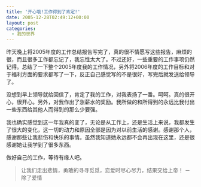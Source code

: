 ```yaml
---
title: '开心哦!工作得到了肯定!'
date: 2005-12-28T02:49:12+00:00
layout: post
categories:
  - 我的世界
---
```


昨天晚上将2005年度的工作总结报告写完了，真的很不情愿写这些报告，麻烦的很，而且很多工作都忘记了，我忘性太大了。不过还好，一些重要的工作事项仍然记得。总结了一下整个2005年度我的工作情况，另外将2006年度的工作目标和对于福利方面的要求都写了一下，反正自己感觉写的不是很好，写完后就发送给领导了。

没想到早上领导就给回信了，肯定了我的工作，对我表扬了一番。呵呵。真的很开心，很开心。另外，对我作出了涨薪水的奖励。我所做的和所得到的永远比我付出一些东西给其他人而得到的那么少要强。

我也确实感觉到这一年我真的变了，无论是从工作上，还是生活上来说，我都发生了很大的变化，这一切的动力和原因全部是因为对以前生活的感谢。感谢那个人，感谢那些让我悲伤和快乐的事情。虽然我知道她永远都不会再出现在这里，还是很感谢她让我学到了很多东西。

做好自己的工作，等待有缘人吧。

> 让我们走出悲情，勇敢的寻寻觅觅，恋爱时尽心尽力，结果交给上帝！
> －除了爱情